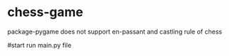 # chess-game
package-pygame
does not support en-passant and castling rule of chess

#start
run main.py file